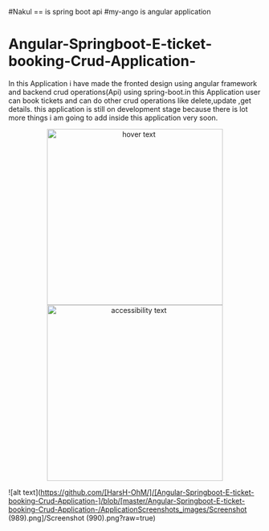 #Nakul == is spring boot api 
#my-ango is angular application
# Angular-Springboot-E-ticket-booking-Crud-Application-
In this Application i have made the fronted design using angular framework and backend crud operations(Api)  using spring-boot.in this Application user can book tickets and can do other crud operations like delete,update ,get details. this application is still on development stage because there is lot more things i am going to add inside this application very soon.
<p align="center">
  <img src="Angular-Springboot-E-ticket-booking-Crud-Application-/ApplicationScreenshots_images/Screenshot (989).png" width="350" title="hover text">
  <img src="master/ApplicationScreenshots_images/Screenshot (990).png
" width="350" alt="accessibility text">
</p>

![alt text](https://github.com/[HarsH-OhM/]/[Angular-Springboot-E-ticket-booking-Crud-Application-]/blob/[master/Angular-Springboot-E-ticket-booking-Crud-Application-/ApplicationScreenshots_images/Screenshot (989).png]/Screenshot (990).png?raw=true)
